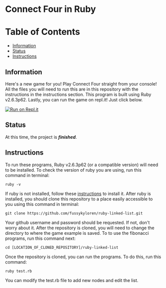 # Connect Four in Ruby
# Table of Contents
- [Information](https://github.com/fussykyloren/ruby-connect-four#information)
- [Status](https://github.com/fussykyloren/ruby-connect-four#status)
- [Instructions](https://github.com/fussykyloren/ruby-connect-four#instructions)
## Information
Here's a new game for you! Play Connect Four straight from your console! All the files you will need to run this are in this repository with the instructions in the instructions section. This program is built using Ruby v2.6.3p62. Lastly, you can run the game on repl.it! Just click below.

[![Run on Repl.it](https://repl.it/badge/github/fussykyloren/ruby-connect-four)](https://repl.it/github/fussykyloren/ruby-connect-four)
## Status
At this time, the project is __*finished*__.
## Instructions
To run these programs, Ruby v2.6.3p62 (or a compatible version) will need to be installed. To check the version of ruby you are using, run this command in terminal:
```
ruby -v
```
If ruby is not installed, follow these [instructions](https://www.ruby-lang.org/en/documentation/installation/) to install it.
After ruby is installed, you should clone this repository to a place easily accessible to you using this command in terminal:
```
git clone https://github.com/fussykyloren/ruby-linked-list.git
```
Your github username and password should be requested. If not, don't worry about it.
After the repository is cloned, you will need to change the directory to where the game example is saved. To to use the fibonacci programs, run this command next:
```
cd [LOCATION_OF_CLONED_REPOSITORY]/ruby-linked-list
```
Once the repository is cloned, you can run the programs. To do this, run this command:
```
ruby test.rb
```
You can modify the test.rb file to add new nodes and edit the list.
